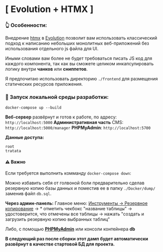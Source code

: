   # [ Evolution + HTMX ]

### 👆 Особенности:
Внедрение [htmx](https://htmx.org/) в [Evolution](https://evo.im/) позволит вам использовать классический подход к написанию небольших монолитных веб-приложений без использования отдельного js файла для UI.

Иными словами вам более не будет требоваться писать JS код для каждого компонента, так как вы сможете целиком инкапсулировать логику внутри **чанков** или **сниппетов**.

Я предпочитаю использовать директорию ```./frontend``` для размещения статических ресурсов приложения.

### 🧰 Запуск локальной среды разработки:
````
docker-compose up --build
````
**Веб-сервер** развёрнут и готов к работе, по адресу: ```http://localhost:5000```
**Административная часть** CMS: ```http://localhost:5000/manager```
**PHPMyAdmin**: ```http://localhost:5700```


**Данные доступа:**
```` 
root
tratata
````

 #### ⚠️ Важно
Если требуется выполнить комманду ```docker-compose down```:

Можно избавить себя от голвоной боли предварительно сделав резервную копию базы данных и поместив ее в папку ```./Docker/dump/``` заменив файл ```db.sql```.

**Через админ-панель:** 
Главное меню: [Инструменты -> Резервное копирование](http://localhost:5000/manager/#?a=93) -> * отметить чекбокс "название таблицы" -> удостоверится, что отмечены все таблицы -> нажать "создать и загрузить резервную копию выбранных таблиц"


Либо, с помощью **[PHPMyAdmin](http://localhost:5700)** или консоли контейнера **db**

**В следующий раз после сборки этот дамп будет автоматически развёрнут в качестве стартовой БД для проекта.**